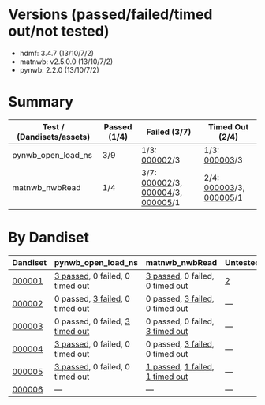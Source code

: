 # Versions (passed/failed/timed out/not tested)
- hdmf: 3.4.7 (13/10/7/2)
- matnwb: v2.5.0.0 (13/10/7/2)
- pynwb: 2.2.0 (13/10/7/2)

# Summary
| Test / (Dandisets/assets) | Passed (1/4) | Failed (3/7) | Timed Out (2/4) |
| --- | --- | --- | --- |
| pynwb_open_load_ns | 3/9 | 1/3: [000002](results/000002/status.yaml)/3 | 1/3: [000003](results/000003/status.yaml)/3 |
| matnwb_nwbRead | 1/4 | 3/7: [000002](results/000002/status.yaml)/3, [000004](results/000004/status.yaml)/3, [000005](results/000005/status.yaml)/1 | 2/4: [000003](results/000003/status.yaml)/3, [000005](results/000005/status.yaml)/1 |

# By Dandiset
| Dandiset | pynwb_open_load_ns | matnwb_nwbRead | Untested |
| --- | --- | --- | --- |
| [000001](results/000001/status.yaml) | [3 passed](results/000001/status.yaml#L6), 0 failed, 0 timed out | [3 passed](results/000001/status.yaml#L13), 0 failed, 0 timed out | [2](results/000001/status.yaml#L19) |
| [000002](results/000002/status.yaml) | 0 passed, [3 failed](results/000002/status.yaml#L5), 0 timed out | 0 passed, [3 failed](results/000002/status.yaml#L12), 0 timed out | — |
| [000003](results/000003/status.yaml) | 0 passed, 0 failed, [3 timed out](results/000003/status.yaml#L7) | 0 passed, 0 failed, [3 timed out](results/000003/status.yaml#L14) | — |
| [000004](results/000004/status.yaml) | [3 passed](results/000004/status.yaml#L6), 0 failed, 0 timed out | 0 passed, [3 failed](results/000004/status.yaml#L12), 0 timed out | — |
| [000005](results/000005/status.yaml) | [3 passed](results/000005/status.yaml#L6), 0 failed, 0 timed out | [1 passed](results/000005/status.yaml#L14), [1 failed](results/000005/status.yaml#L12), [1 timed out](results/000005/status.yaml#L16) | — |
| [000006](results/000006/status.yaml) | — | — | — |
